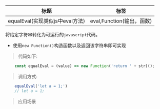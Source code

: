|  标题   | 标签  |
|  ----  | ----  |
| equalEval(实现类似js中eval方法) | eval,Function(输出，函数) |

将给定字符串转化为可运行的`javascript`代码。

* 使用`new Function()`构造函数以及返回该字符串即可实现

> 代码如下:

```js
    const equalEval = (value) => new Function('return ' + str)();
```

> 调用方式:

```js
    equalEval('let a = 1;')
    // let a = 1;
```

> 应用场景